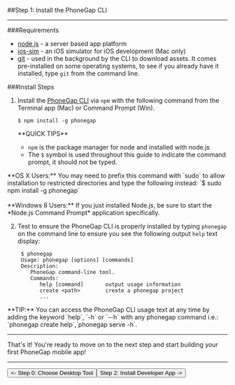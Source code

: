 <link href="../css/styles.css" rel="stylesheet">
<link href="../css/bootstrap.css" rel="stylesheet">
<div class="sidebar"></div>

##Step 1: Install the PhoneGap CLI 


<hr>
###Requirements

- [node.js](http://nodejs.org/) - a server based app platform
- [ios-sim](https://github.com/phonegap/ios-sim#installation) - an iOS simulator for iOS development (Mac only)
- [git](http://git-scm.com) - used in the background by the CLI to download assets. It comes pre-installed on some operating systems, to see if you already have it installed, type `git` from the command line. 

###Install Steps

1. Install the [PhoneGap CLI](https://www.npmjs.com/package/phonegap) via `npm` with the following command from the Terminal app (Mac) or Command Prompt (Win). 

	`$ npm install -g phonegap`
	
    <div class="callout callout-info">**QUICK TIPS** 
   
  	-   `npm` is the package manager for node and installed with node.js
  	-    The `$` symbol is used throughout this guide to indicate the command prompt, it should not be typed.
</div>
    
   <div class="alert alert-warning">**OS X Users:** You may need to prefix this command with `sudo` to allow installation to restricted directories and type the following instead: `$ sudo npm install -g phonegap`<br><br>
  **Windows 8 Users:** If you just installed Node.js, be sure to start the *Node.js Command Prompt* application specifically.</div>

2. Test to ensure the PhoneGap CLI is properly installed by typing `phonegap` on the command line to ensure you see the following output `help` text display:

        $ phonegap
        Usage: phonegap [options] [commands]
        Description:
           PhoneGap command-line tool.
           Commands:
              help [command]       output usage information
              create <path>        create a phonegap project
              ...


 <div class="alert alert-info">**TIP:** You can access the PhoneGap CLI usage text at any time by adding the keyword `help`, `-h` or `--h` with any phonegap command i.e.: `phonegap create help`,`phonegap serve -h`.</div>
<hr>
That's it! You're ready to move on to the next step and start building your first PhoneGap mobile app!
<hr>
<a href="install-guide.html"><button class="btn-prev"><- Step 0: Choose Desktop Tool</button></a><a href="developer-install.html"><button class="btn-next">Step 2: Install Developer App -></button></a>
